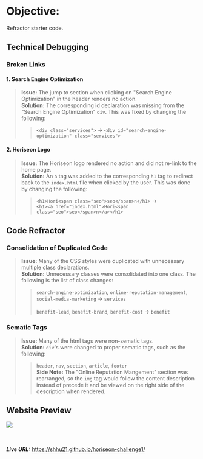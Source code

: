 # Objective: 
Refractor starter code.

## Technical Debugging  

### **Broken Links**  

#### 1. Search Engine Optimization 
> __Issue:__ The jump to section when clicking on "Search Engine Optimization" in the header renders no action.  
> __Solution:__ The corresponding id declaration was missing from the "Search Engine Optimization" `div`. This was fixed by changing the following:  
>>`<div class="services">` -> `<div id="search-engine-optimization" class="services">`  

#### 2. Horiseon Logo
> __Issue:__ The Horiseon logo rendered no action and did not re-link to the home page.    
> __Solution:__ An `a` tag was added to the corresponding `h1` tag to redirect back to the `index.html` file when clicked by the user. This was done by changing the following:  
>>`<h1>Hori<span class="seo">seo</span>n</h1>` -> <br>`<h1><a href="index.html">Hori<span class="seo">seo</span>n</a></h1>`  

## Code Refractor

### Consolidation of Duplicated Code

> __Issue:__ Many of the CSS styles were duplicated with unnecessary multiple class declarations.  
> __Solution:__ Unnecessary classes were consolidated into one class. The following is the list of class changes:  
>> `search-engine-optimization`, `online-reputation-management`, `social-media-marketing` -> `services` <br><br>
>> `benefit-lead`, `benefit-brand`, `benefit-cost` -> `benefit`

### Sematic Tags
> __Issue:__ Many of the html tags were non-sematic tags.  
> __Solution:__ `div`'s were changed to proper sematic tags, such as the following:
>> `header`, `nav`, `section`, `article`, `footer` <br/>
> __Side Note:__ The "Online Reputation Mangement" section was rearranged, so the `img` tag would follow the content description instead of precede it and be viewed on the right side of the description when rendered.

## Website Preview
![](./assets/images/screenshot.png)

<br><br>
__*Live URL:*__ https://shhu21.github.io/horiseon-challenge1/